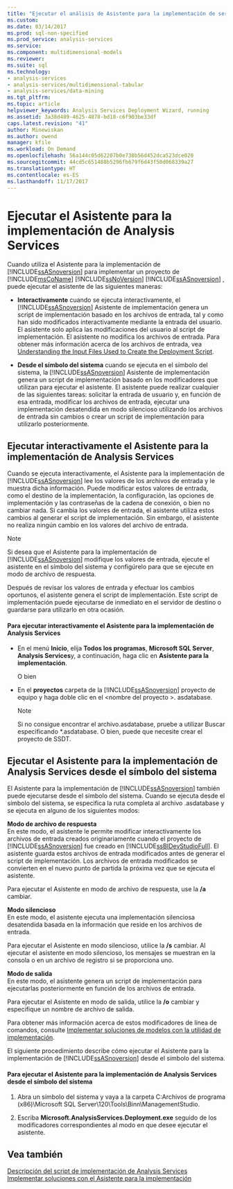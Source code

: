 ```yaml
---
title: "Ejecutar el análisis de Asistente para la implementación de servicios | Documentos de Microsoft"
ms.custom: 
ms.date: 03/14/2017
ms.prod: sql-non-specified
ms.prod_service: analysis-services
ms.service: 
ms.component: multidimensional-models
ms.reviewer: 
ms.suite: sql
ms.technology:
- analysis-services
- analysis-services/multidimensional-tabular
- analysis-services/data-mining
ms.tgt_pltfrm: 
ms.topic: article
helpviewer_keywords: Analysis Services Deployment Wizard, running
ms.assetid: 3a38d489-4625-4878-bd18-c6f903be33df
caps.latest.revision: "41"
author: Minewiskan
ms.author: owend
manager: kfile
ms.workload: On Demand
ms.openlocfilehash: 56a144c05d62207b0e738b56d452dca523dce020
ms.sourcegitcommit: 44cd5c651488b5296fb679f6d43f50d068339a27
ms.translationtype: HT
ms.contentlocale: es-ES
ms.lasthandoff: 11/17/2017
---
```

# <a name="running-the-analysis-services-deployment-wizard"></a>Ejecutar el Asistente para la implementación de Analysis Services
  Cuando utiliza el Asistente para la implementación de [!INCLUDE[ssASnoversion](../../includes/ssasnoversion-md.md)] para implementar un proyecto de [!INCLUDE[msCoName](../../includes/msconame-md.md)] [!INCLUDE[ssNoVersion](../../includes/ssnoversion-md.md)] [!INCLUDE[ssASnoversion](../../includes/ssasnoversion-md.md)] , puede ejecutar el asistente de las siguientes maneras:  
  
-   **Interactivamente** cuando se ejecuta interactivamente, el [!INCLUDE[ssASnoversion](../../includes/ssasnoversion-md.md)] Asistente de implementación genera un script de implementación basado en los archivos de entrada, tal y como han sido modificados interactivamente mediante la entrada del usuario. El asistente solo aplica las modificaciones del usuario al script de implementación. El asistente no modifica los archivos de entrada. Para obtener más información acerca de los archivos de entrada, vea [Understanding the Input Files Used to Create the Deployment Script](../../analysis-services/multidimensional-models/deployment-script-files-input-used-to-create-deployment-script.md).  
  
-   **Desde el símbolo del sistema** cuando se ejecuta en el símbolo del sistema, la [!INCLUDE[ssASnoversion](../../includes/ssasnoversion-md.md)] Asistente de implementación genera un script de implementación basado en los modificadores que utilizan para ejecutar el asistente. El asistente puede realizar cualquier de las siguientes tareas: solicitar la entrada de usuario y, en función de esa entrada, modificar los archivos de entrada, ejecutar una implementación desatendida en modo silencioso utilizando los archivos de entrada sin cambios o crear un script de implementación para utilizarlo posteriormente.  
  
## <a name="running-the-analysis-services-deployment-wizard-interactively"></a>Ejecutar interactivamente el Asistente para la implementación de Analysis Services  
 Cuando se ejecuta interactivamente, el Asistente para la implementación de [!INCLUDE[ssASnoversion](../../includes/ssasnoversion-md.md)] lee los valores de los archivos de entrada y le muestra dicha información. Puede modificar estos valores de entrada, como el destino de la implementación, la configuración, las opciones de implementación y las contraseñas de la cadena de conexión, o bien no cambiar nada. Si cambia los valores de entrada, el asistente utiliza estos cambios al generar el script de implementación. Sin embargo, el asistente no realiza ningún cambio en los valores del archivo de entrada.  
  
> [!NOTE]  
>  Si desea que el Asistente para la implementación de [!INCLUDE[ssASnoversion](../../includes/ssasnoversion-md.md)] modifique los valores de entrada, ejecute el asistente en el símbolo del sistema y configúrelo para que se ejecute en modo de archivo de respuesta.  
  
 Después de revisar los valores de entrada y efectuar los cambios oportunos, el asistente genera el script de implementación. Este script de implementación puede ejecutarse de inmediato en el servidor de destino o guardarse para utilizarlo en otra ocasión.  
  
#### <a name="to-run-the-analysis-services-deployment-wizard-interactively"></a>Para ejecutar interactivamente el Asistente para la implementación de Analysis Services  
  
-   En el menú **Inicio**, elija **Todos los programas**, **Microsoft SQL Server**, **Analysis Services**y, a continuación, haga clic en **Asistente para la implementación**.  
  
     O bien  
  
-   En el **proyectos** carpeta de la [!INCLUDE[ssASnoversion](../../includes/ssasnoversion-md.md)] proyecto de equipo y haga doble clic en el \<nombre del proyecto >. asdatabase.
    > [!NOTE]  
    >  Si no consigue encontrar el archivo.asdatabase, pruebe a utilizar Buscar especificando *.asdatabase. O bien, puede que necesite crear el proyecto de SSDT.  
  
## <a name="running-the-analysis-services-deployment-wizard-at-the-command-prompt"></a>Ejecutar el Asistente para la implementación de Analysis Services desde el símbolo del sistema  
 El Asistente para la implementación de [!INCLUDE[ssASnoversion](../../includes/ssasnoversion-md.md)] también puede ejecutarse desde el símbolo del sistema. Cuando se ejecuta desde el símbolo del sistema, se especifica la ruta completa al archivo .asdatabase y se ejecuta en alguno de los siguientes modos:  
  
 **Modo de archivo de respuesta**  
 En este modo, el asistente le permite modificar interactivamente los archivos de entrada creados originariamente cuando el proyecto de [!INCLUDE[ssASnoversion](../../includes/ssasnoversion-md.md)] fue creado en [!INCLUDE[ssBIDevStudioFull](../../includes/ssbidevstudiofull-md.md)]. El asistente guarda estos archivos de entrada modificados antes de generar el script de implementación. Los archivos de entrada modificados se convierten en el nuevo punto de partida la próxima vez que se ejecuta el asistente.  
  
 Para ejecutar el Asistente en modo de archivo de respuesta, use la **/a** cambiar.  
  
 **Modo silencioso**  
 En este modo, el asistente ejecuta una implementación silenciosa desatendida basada en la información que reside en los archivos de entrada.  
  
 Para ejecutar el Asistente en modo silencioso, utilice la **/s** cambiar. Al ejecutar el asistente en modo silencioso, los mensajes se muestran en la consola o en un archivo de registro si se proporciona uno.  
  
 **Modo de salida**  
 En este modo, el asistente genera un script de implementación para ejecutarlas posteriormente en función de los archivos de entrada.  
  
 Para ejecutar el Asistente en modo de salida, utilice la **/o** cambiar y especifique un nombre de archivo de salida.  
  
 Para obtener más información acerca de estos modificadores de línea de comandos, consulte [Implementar soluciones de modelos con la utilidad de implementación](../../analysis-services/multidimensional-models/deploy-model-solutions-with-the-deployment-utility.md).  
  
 El siguiente procedimiento describe cómo ejecutar el Asistente para la implementación de [!INCLUDE[ssASnoversion](../../includes/ssasnoversion-md.md)] desde el símbolo del sistema.  
  
#### <a name="to-run-the-analysis-services-deployment-wizard-at-the-command-prompt"></a>Para ejecutar el Asistente para la implementación de Analysis Services desde el símbolo del sistema  
  
1.  Abra un símbolo del sistema y vaya a la carpeta C:Archivos de programa (x86)\Microsoft SQL Server\120\Tools\Binn\ManagementStudio.  
  
2.  Escriba **Microsoft.AnalysisServices.Deployment.exe** seguido de los modificadores correspondientes al modo en que desee ejecutar el asistente.  
  
## <a name="see-also"></a>Vea también  
 [Descripción del script de implementación de Analysis Services](../../analysis-services/multidimensional-models/understanding-the-analysis-services-deployment-script.md)   
 [Implementar soluciones con el Asistente para la implementación](../../analysis-services/multidimensional-models/deploy-model-solutions-using-the-deployment-wizard.md)  
  
  
